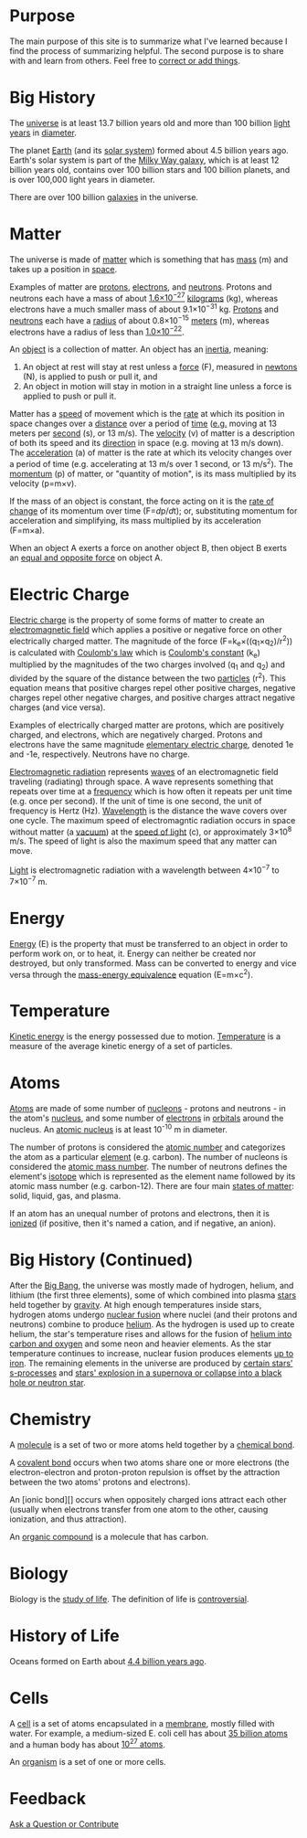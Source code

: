 # Purpose

The main purpose of this site is to summarize what I've learned because I find the process of summarizing helpful. The
second purpose is to share with and learn from others. Feel free to [correct or add things][issues].

# Big History

The [universe][] is at least 13.7 billion years old and more than 100 billion [light years][] in [diameter][].

The planet [Earth][] (and its [solar system][]) formed about 4.5 billion years ago. Earth's solar system is part 
of the [Milky Way galaxy][], which is at least 12 billion years old, contains over 100 billion stars and 100 billion 
planets, and is over 100,000 light years in diameter.

There are over 100 billion [galaxies][] in the universe.

# Matter

The universe is made of [matter][] which is something that has [mass][] (m) and takes up a position in [space][].

Examples of matter are [protons][], [electrons][], and [neutrons][]. Protons and neutrons each have a mass of about 
[1.6×10<sup>−27</sup>][scientific notation] [kilograms][] (kg), whereas electrons have a much smaller mass of about 
9.1×10<sup>−31</sup> kg. [Protons][proton radius] and [neutrons][neutron radius] each have a [radius][] of about 
0.8×10<sup>−15</sup> [meters][] (m), whereas electrons have a radius of less than [1.0×10<sup>−22</sup>][electron 
radius].

An [object][] is a collection of matter. An object has an [inertia][], meaning:

1. An object at rest will stay at rest unless a [force][] (F), measured in [newtons][] (N), is applied to push or pull 
it, and
2. An object in motion will stay in motion in a straight line unless a force is applied to push or pull it.

Matter has a [speed][] of movement which is the [rate][] at which its position in space changes over a [distance][] over 
a period of [time][] ([e.g.][for example] moving at 13 meters per [second][] (s), or 13 m/s). The [velocity][] 
(v) of matter is a description of both its speed and its [direction][] in space (e.g. moving at 13 m/s down). The 
[acceleration][] (a) of matter is the rate at which its velocity changes over a period of time (e.g. accelerating at 13 
m/s over 1 second, or 13 m/s<sup>2</sup>). The [momentum][] (p) of matter, or "quantity of motion", is its mass 
multiplied by its velocity (p=m×v).

If the mass of an object is constant, the force acting on it is the [rate of change][derivative] of its momentum over 
time (F=<span class="italics">d</span>p/<span class="italics">d</span>t); or, substituting momentum for acceleration 
and simplifying, its mass multiplied by its acceleration (F=m×a).

When an object A exerts a force on another object B, then object B exerts an [equal and opposite force][force third 
law] on object A.

# Electric Charge

[Electric charge][] is the property of some forms of matter to create an [electromagnetic field][] which applies a 
positive or negative force on other electrically charged matter. The magnitude of the force 
(F=k<sub>e</sub>×((q<sub>1</sub>×q<sub>2</sub>)/r<sup>2</sup>)) is calculated with [Coulomb's law][] which is 
[Coulomb's constant][] (k<sub>e</sub>) multiplied by the magnitudes of the two charges involved (q<sub>1</sub> and 
q<sub>2</sub>) and divided by the square of the distance between the two [particles][] (r<sup>2</sup>). This equation 
means that positive charges repel other positive charges, negative charges repel other negative charges, and positive 
charges attract negative charges (and vice versa).

Examples of electrically charged matter are protons, which are positively charged, and electrons, which are negatively 
charged. Protons and electrons have the same magnitude [elementary electric charge][], denoted 1e and -1e, 
respectively. Neutrons have no charge.

[Electromagnetic radiation][] represents [waves][] of an electromagnetic field traveling (radiating) through space. 
A wave represents something that repeats over time at a [frequency][] which is how often it repeats per unit 
time (e.g. once per second). If the unit of time is one second, the unit of frequency is Hertz (Hz). [Wavelength][] 
is the distance the wave covers over one cycle. The maximum speed of electromagntic radiation occurs in space without 
matter (a [vacuum][]) at the [speed of light][] (c), or approximately 3×10<sup>8</sup> m/s. The speed of light is also 
the maximum speed that any matter can move.

[Light][] is electromagnetic radiation with a wavelength between 4×10<sup>−7</sup> to 7×10<sup>−7</sup> m.

# Energy

[Energy][] (E) is the property that must be transferred to an object in order to perform work on, or to heat, it. 
Energy can neither be created nor destroyed, but only transformed. Mass can be converted to energy and vice versa 
through the [mass-energy equivalence][] equation (E=m×c<sup>2</sup>).

# Temperature

[Kinetic energy][] is the energy possessed due to motion. [Temperature][] is a measure of the average kinetic energy of 
a set of particles.

# Atoms

[Atoms][] are made of some number of [nucleons][] - protons and neutrons - in the atom's [nucleus][], and some number of 
[electrons][] in [orbitals][] around the nucleus. An [atomic nucleus][atoms] is at least 10<sup>-10</sup> m in diameter.

The number of protons is considered the [atomic number][] and categorizes the atom as a particular [element][] (e.g. 
carbon). The number of nucleons is considered the [atomic mass number][atomic mass]. The number of neutrons 
defines the element's [isotope][] which is represented as the element name followed by its atomic mass number (e.g. 
carbon-12). There are four main [states of matter][]: solid, liquid, gas, and plasma.

If an atom has an unequal number of protons and electrons, then it is [ionized][ion] (if positive, then it's 
named a cation, and if negative, an anion).

# Big History (Continued)

After the [Big Bang][], the universe was mostly made of hydrogen, helium, and lithium (the first three elements), some 
of which combined into plasma [stars][] held together by [gravity][]. At high enough temperatures inside stars, 
hydrogen atoms undergo [nuclear fusion][] where nuclei (and their protons and neutrons) combine to produce 
[helium][stellar nucleosynthesis]. As the hydrogen is used up to create helium, the star's temperature rises and allows 
for the fusion of [helium into carbon and oxygen][triple alpha process] and some neon and heavier elements. As the star 
temperature continues to increase, nuclear fusion produces elements [up to iron][heavy elements]. The remaining 
elements in the universe are produced by [certain stars' s-processes][s process] and [stars' explosion in a supernova 
or collapse into a black hole or neutron star][r process].

# Chemistry

A [molecule][] is a set of two or more atoms held together by a [chemical bond][].

A [covalent bond][] occurs when two atoms share one or more electrons (the electron-electron and proton-proton 
repulsion is offset by the attraction between the two atoms' protons and electrons).

An [ionic bond][] occurs when oppositely charged ions attract each other (usually when electrons transfer from 
one atom to the other, causing ionization, and thus attraction).

An [organic compound][] is a molecule that has carbon.

# Biology

Biology is the [study of life][biology history]. The definition of life is [controversial][definition of life].

# History of Life

Oceans formed on Earth about [4.4 billion years ago][history of oceans].

# Cells

A [cell][] is a set of atoms encapsulated in a [membrane][], mostly filled with water. For example, a medium-sized E. 
coli cell has about [35 billion atoms][atoms in e coli] and a human body has about [10<sup>27</sup> atoms][atoms in 
human body].

An [organism][] is a set of one or more cells.

# Feedback

[Ask a Question or Contribute][issues]

<style>
.page-header {
    padding: 1rem;
}

.italics {
    font-style: italic;
}
</style>
<script>
document.title = "Biology";
var elements = document.getElementsByClassName("project-name");
if (elements.length) {
  elements[0].innerHTML = "Biology";
}
elements = document.getElementsByClassName("project-tagline");
if (elements.length) {
  elements[0].innerHTML = "";
}
</script>

[acceleration]: https://en.wikipedia.org/wiki/Acceleration
[atomic mass]: https://en.wikipedia.org/wiki/Atomic_mass
[atomic number]: https://en.wikipedia.org/wiki/Atomic_number
[atoms]: https://en.wikipedia.org/wiki/Atoms
[atoms in e coli]: http://book.bionumbers.org/what-is-the-elemental-composition-of-a-cell/
[atoms in human body]: http://book.bionumbers.org/what-is-the-elemental-composition-of-a-cell/
[big bang]: https://en.wikipedia.org/wiki/Big_Bang
[biology history]: https://en.wikipedia.org/wiki/Biology#History
[biology numbers]: http://bionumbers.hms.harvard.edu/
[cell]: https://en.wikipedia.org/wiki/Cell_(biology)
[chemical bond]: https://en.wikipedia.org/wiki/Chemical_bond
[coulomb's constant]: https://en.wikipedia.org/wiki/Coulomb%27s_constant
[coulomb's law]: https://en.wikipedia.org/wiki/Coulomb%27s_law
[covalent bond]: https://en.wikipedia.org/wiki/Covalent_bond
[definition of life]: https://en.wikipedia.org/wiki/Life
[derivative]: https://en.wikipedia.org/wiki/Leibniz%27s_notation
[diameter]: https://en.wikipedia.org/wiki/Diameter
[direction]: https://en.wikipedia.org/wiki/Relative_direction
[distance]: https://en.wikipedia.org/wiki/Distance
[earth]: https://en.wikipedia.org/wiki/Earth
[electric charge]: https://en.wikipedia.org/wiki/Electric_charge
[electromagnetic field]: https://en.wikipedia.org/wiki/Electromagnetic_field
[electromagnetic radiation]: https://en.wikipedia.org/wiki/Electromagnetic_radiation
[electron radius]: https://en.wikipedia.org/wiki/Electron#Fundamental_properties
[electrons]: https://en.wikipedia.org/wiki/Electron
[electrovalent bond]: https://en.wikipedia.org/wiki/Ionic_bonding
[element]: https://en.wikipedia.org/wiki/Chemical_element
[elementary electric charge]: https://en.wikipedia.org/wiki/Elementary_charge
[energy]: https://en.wikipedia.org/wiki/Energy
[entropy]: https://en.wikipedia.org/wiki/Introduction_to_entropy
[for example]: https://en.wikipedia.org/wiki/List_of_Latin_phrases_(E)#exempli_gratia
[force]: https://en.wikipedia.org/wiki/Force
[force third law]: https://en.wikipedia.org/wiki/Force#Third_law
[frequency]: https://en.wikipedia.org/wiki/Frequency
[galaxies]: https://en.wikipedia.org/wiki/Galaxy
[gravity]: https://en.wikipedia.org/wiki/Gravity
[heavy elements]: https://en.wikipedia.org/wiki/Triple-alpha_process#Nucleosynthesis_of_heavy_elements
[history of oceans]: https://en.wikipedia.org/wiki/Origin_of_water_on_Earth#Water_in_the_development_of_Earth
[id est]: https://en.wikipedia.org/wiki/List_of_Latin_phrases_(I)#id_est
[inertia]: https://en.wikipedia.org/wiki/Inertia
[inversely proportional]: https://en.wikipedia.org/wiki/Proportionality_(mathematics)#Inverse_proportionality
[ion]: https://en.wikipedia.org/wiki/Ion
[isotope]: https://en.wikipedia.org/wiki/Isotope
[issues]: https://github.com/freeradical13/freeradical13.github.io/issues
[kilograms]: https://en.wikipedia.org/wiki/Kilogram
[kinetic energy]: https://en.wikipedia.org/wiki/Kinetic_energy
[light]: https://en.wikipedia.org/wiki/Light
[light years]: https://en.wikipedia.org/wiki/Light-year
[magnitude]: https://en.wikipedia.org/wiki/Relative_direction
[mass]: https://en.wikipedia.org/wiki/Mass
[mass-energy equivalence]: https://en.wikipedia.org/wiki/Mass%E2%80%93energy_equivalence
[matter]: https://en.wikipedia.org/wiki/Matter
[membrane]: https://en.wikipedia.org/wiki/Cell_membrane
[meters]: https://en.wikipedia.org/wiki/Metre
[molecule]: https://en.wikipedia.org/wiki/Molecule
[momentum]: https://en.wikipedia.org/wiki/Momentum
[milky way galaxy]: https://en.wikipedia.org/wiki/Milky_Way
[neutron radius]: https://en.wikipedia.org/wiki/Neutron#Description
[neutrons]: https://en.wikipedia.org/wiki/Neutron
[newtons]: https://en.wikipedia.org/wiki/Newton_(unit)
[nuclear fusion]: https://en.wikipedia.org/wiki/Thermonuclear_fusion
[nucleons]: https://en.wikipedia.org/wiki/Nucleon
[nucleus]: https://en.wikipedia.org/wiki/Atomic_nucleus
[object]: https://en.wikipedia.org/wiki/Physical_body
[orbitals]: https://en.wikipedia.org/wiki/Atomic_orbital
[organic compound]: https://en.wikipedia.org/wiki/Organic_compound
[organism]: https://en.wikipedia.org/wiki/Organism
[particles]: https://en.wikipedia.org/wiki/Particle
[proton radius]: https://en.wikipedia.org/wiki/Proton_radius_puzzle
[protons]: https://en.wikipedia.org/wiki/Proton
[r process]: https://en.wikipedia.org/wiki/R-process
[radius]: https://en.wikipedia.org/wiki/Radius
[rate]: https://en.wikipedia.org/wiki/Rate_(mathematics)
[s process]: https://en.wikipedia.org/wiki/S-process
[scientific notation]: https://en.wikipedia.org/wiki/Scientific_notation
[second]: https://en.wikipedia.org/wiki/Second
[solar system]: https://en.wikipedia.org/wiki/Solar_System
[space]: https://en.wikipedia.org/wiki/Space
[speed]: https://en.wikipedia.org/wiki/Speed
[speed of light]: https://en.wikipedia.org/wiki/Speed_of_light
[stars]: https://en.wikipedia.org/wiki/Star
[states of matter]: https://en.wikipedia.org/wiki/State_of_matter
[stellar nucleosynthesis]: https://en.wikipedia.org/wiki/Stellar_nucleosynthesis
[temperature]: https://en.wikipedia.org/wiki/Temperature
[time]: https://en.wikipedia.org/wiki/Time
[triple alpha process]: https://en.wikipedia.org/wiki/Triple-alpha_process
[universe]: https://en.wikipedia.org/wiki/Universe
[vacuum]: https://en.wikipedia.org/wiki/Vacuum
[velocity]: https://en.wikipedia.org/wiki/Velocity
[wavelength]: https://en.wikipedia.org/wiki/Wavelength
[waves]: https://en.wikipedia.org/wiki/Wave
